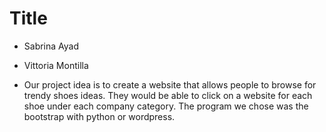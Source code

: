 # Title
* Sabrina Ayad
* Vittoria Montilla

* Our project idea is to create a website that allows people to browse for trendy shoes ideas. They would be able to click on a website for each shoe under each company category.
The program we chose was the bootstrap with python or wordpress.

